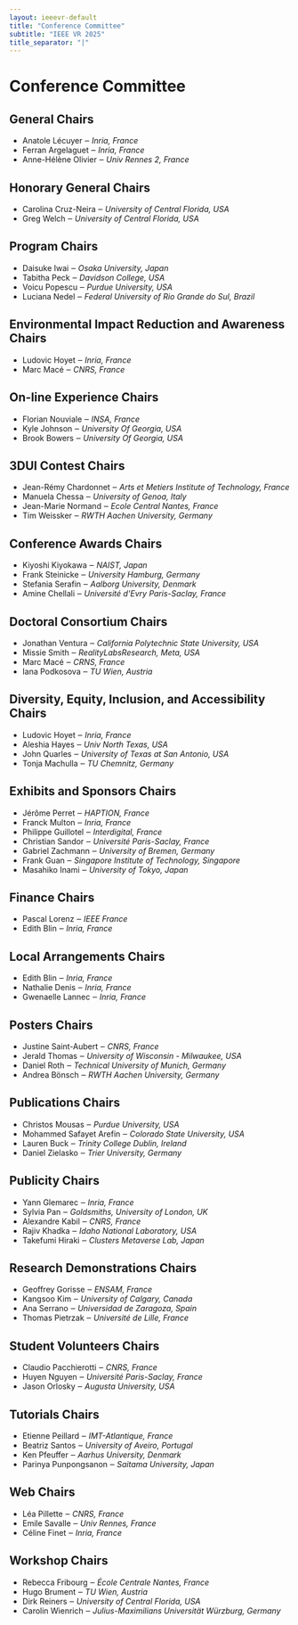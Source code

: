 ```yaml
---
layout: ieeevr-default
title: "Conference Committee"
subtitle: "IEEE VR 2025"
title_separator: "|"
---
```

<script type="text/javascript">
	$(document).ready(function(){
		var email = ""; 
		var domain = "ieeevr.org"; 

		email = "general2025"; 		
		general.innerHTML  = "<span class='text-nowrap'><a href=javascript:location='" + "mail" + "to:" + email + "@" + domain + "'><i class='fas fa-fw fa-envelope-square emailIconSm' style=''></i><i class='emailTextSm'>" + email + "@" + domain + "</a></i></span>";
		
		

		email = "program2025"; 
		program.innerHTML  = "<span class='text-nowrap'><a href=javascript:location='" + "mail" + "to:" + email + "@" + domain + "'><i class='fas fa-fw fa-envelope-square emailIconSm' style=''></i><i class='emailTextSm'>" + email + "@" + domain + "</a></i></span>";
		
		email = "contest2025"; 
		contest.innerHTML  = "<span class='text-nowrap'><a href=javascript:location='" + "mail" + "to:" + email + "@" + domain + "'><i class='fas fa-fw fa-envelope-square emailIconSm' style=''></i><i class='emailTextSm'>" + email + "@" + domain + "</a></i></span>";

		email = "awards2025"; 
		awards.innerHTML  = "<span class='text-nowrap'><a href=javascript:location='" + "mail" + "to:" + email + "@" + domain + "'><i class='fas fa-fw fa-envelope-square emailIconSm' style=''></i><i class='emailTextSm'>" + email + "@" + domain + "</a></i></span>";
		
		email = "doctoralconsortium2025"; 
		doctoralconsortium.innerHTML  = "<span class='text-nowrap'><a href=javascript:location='" + "mail" + "to:" + email + "@" + domain + "'><i class='fas fa-fw fa-envelope-square emailIconSm' style=''></i><i class='emailTextSm'>" + email + "@" + domain + "</a></i></span>";
		
		email = "deia2025"; 
		diversity.innerHTML  = "<span class='text-nowrap'><a href=javascript:location='" + "mail" + "to:" + email + "@" + domain + "'><i class='fas fa-fw fa-envelope-square emailIconSm' style=''></i><i class='emailTextSm'>" + email + "@" + domain + "</a></i></span>";
	
		email = "exhibitssponsors2025"; 
		exhibitssponsors.innerHTML  = "<span class='text-nowrap'><a href=javascript:location='" + "mail" + "to:" + email + "@" + domain + "'><i class='fas fa-fw fa-envelope-square emailIconSm' style=''></i><i class='emailTextSm'>" + email + "@" + domain + "</a></i></span>";

		email = "finance2025"; 
		finance.innerHTML  = "<span class='text-nowrap'><a href=javascript:location='" + "mail" + "to:" + email + "@" + domain + "'><i class='fas fa-fw fa-envelope-square emailIconSm' style=''></i><i class='emailTextSm'>" + email + "@" + domain + "</a></i></span>";
		
		email = "localarrangements2025";
		localarrangements.innerHTML  = "<span class='text-nowrap'><a href=javascript:location='" + "mail" + "to:" + email + "@" + domain + "'><i class='fas fa-fw fa-envelope-square emailIconSm' style=''></i><i class='emailTextSm'>" + email + "@" + domain + "</a></i></span>";
		
		email = "posters2025"; 
		posters.innerHTML  = "<span class='text-nowrap'><a href=javascript:location='" + "mail" + "to:" + email + "@" + domain + "'><i class='fas fa-fw fa-envelope-square emailIconSm' style=''></i><i class='emailTextSm'>" + email + "@" + domain + "</a></i></span>";
		
		email = "publications2025"; 
		publications.innerHTML  = "<span class='text-nowrap'><a href=javascript:location='" + "mail" + "to:" + email + "@" + domain + "'><i class='fas fa-fw fa-envelope-square emailIconSm' style=''></i><i class='emailTextSm'>" + email + "@" + domain + "</a></i></span>";
		
		email = "publicity2025"; 
		publicity.innerHTML  = "<span class='text-nowrap'><a href=javascript:location='" + "mail" + "to:" + email + "@" + domain + "'><i class='fas fa-fw fa-envelope-square emailIconSm' style=''></i><i class='emailTextSm'>" + email + "@" + domain + "</a></i></span>";
		
		email = "researchdemos2025"; 
		researchdemos.innerHTML  = "<span class='text-nowrap'><a href=javascript:location='" + "mail" + "to:" + email + "@" + domain + "'><i class='fas fa-fw fa-envelope-square emailIconSm' style=''></i><i class='emailTextSm'>" + email + "@" + domain + "</a></i></span>";
		
		email = "studentvolunteers2025"; 
		studentvolunteers.innerHTML  = "<span class='text-nowrap'><a href=javascript:location='" + "mail" + "to:" + email + "@" + domain + "'><i class='fas fa-fw fa-envelope-square emailIconSm' style=''></i><i class='emailTextSm'>" + email + "@" + domain + "</a></i></span>";
		
		email = "tutorials2025"; 
		tutorials.innerHTML  = "<span class='text-nowrap'><a href=javascript:location='" + "mail" + "to:" + email + "@" + domain + "'><i class='fas fa-fw fa-envelope-square emailIconSm' style=''></i><i class='emailTextSm'>" + email + "@" + domain + "</a></i></span>";

		email = "web2025";		
		web.innerHTML  = "<span class='text-nowrap'><a href=javascript:location='" + "mail" + "to:" + email + "@" + domain + "'><i class='fas fa-fw fa-envelope-square emailIconSm' style=''></i><i class='emailTextSm'>" + email + "@" + domain + "</a></i></span>";
		
		email = "workshops2025"; 		
		workshops.innerHTML  = "<span class='text-nowrap'><a href=javascript:location='" + "mail" + "to:" + email + "@" + domain + "'><i class='fas fa-fw fa-envelope-square emailIconSm' style=''></i><i class='emailTextSm'>" + email + "@" + domain + "</a></i></span>";
		
		email = "xrfuturefaculty2025"; 		
		xrfuturefaculty.innerHTML  = "<span class='text-nowrap'><a href=javascript:location='" + "mail" + "to:" + email + "@" + domain + "'><i class='fas fa-fw fa-envelope-square emailIconSm' style=''></i><i class='emailTextSm'>" + email + "@" + domain + "</a></i></span>";		

		email = "environment2025"; 		
		environment.innerHTML  = "<span class='text-nowrap'><a href=javascript:location='" + "mail" + "to:" + email + "@" + domain + "'><i class='fas fa-fw fa-envelope-square emailIconSm' style=''></i><i class='emailTextSm'>" + email + "@" + domain + "</a></i></span>";		
		
		email = "onlineexperience2025"; 		
		onlineexperience.innerHTML  = "<span class='text-nowrap'><a href=javascript:location='" + "mail" + "to:" + email + "@" + domain + "'><i class='fas fa-fw fa-envelope-square emailIconSm' style=''></i><i class='emailTextSm'>" + email + "@" + domain + "</a></i></span>";		

		
	});
</script>
<h1>Conference Committee</h1>
<div>
	<h2>General Chairs <div class="floatRight"><span id="general"></span></div></h2>
	<ul>
		<li><span class="bold">Anatole Lécuyer</span> &#x2012; <i>Inria, France</i></li>
		<li><span class="bold">Ferran Argelaguet</span> &#x2012; <i>Inria, France</i></li>
		<li><span class="bold">Anne-Hélène Olivier</span> &#x2012; <i>Univ Rennes 2, France</i></li>
	</ul>
</div>
<div>
	<h2>Honorary General Chairs <div class="floatRight"><span id="honorary"></span></div></h2>
	<ul>
		<li><span class="bold">Carolina Cruz-Neira</span> &#x2012; <i>University of Central Florida, USA</i></li>
		<li><span class="bold">Greg Welch</span> &#x2012; <i>University of Central Florida, USA</i></li>
	</ul>
</div>
<div>
	<h2>Program Chairs <div class="floatRight"><span id="program"></span></div></h2>
	<ul>
		<li><span class="bold">Daisuke Iwai</span> &#x2012; <i>Osaka University, Japan</i></li>
		<li><span class="bold">Tabitha Peck</span> &#x2012; <i>Davidson College, USA</i></li>
		<li><span class="bold">Voicu Popescu</span> &#x2012; <i>Purdue University, USA</i></li>
		<li><span class="bold">Luciana Nedel</span> &#x2012; <i>Federal University of Rio Grande do Sul, Brazil</i></li>
	</ul>
</div>

<div>
	<h2>Environmental Impact Reduction and Awareness Chairs <div class="floatRight"><span id="environment"></span></div></h2>
	<ul>
		<li><span class="bold">Ludovic Hoyet</span> &#x2012; <i>Inria, France</i></li>
		<li><span class="bold">Marc Macé</span> &#x2012; <i>CNRS, France</i></li>
	</ul>
</div>
<div>
	<h2>On-line Experience Chairs<div class="floatRight"><span id="onlineexperience"></span></div></h2>
	<ul>
		<li><span class="bold">Florian Nouviale</span> &#x2012; <i>INSA, France</i></li>
		<li><span class="bold">Kyle Johnson</span> &#x2012; <i>University Of Georgia, USA</i></li>
		<li><span class="bold">Brook Bowers</span> &#x2012; <i>University Of Georgia, USA</i></li>
	</ul>
</div>

<div>
	<h2>3DUI Contest Chairs <div class="floatRight"><span id="contest"></span></div></h2>
	<ul>
		<li><span class="bold">Jean-Rémy Chardonnet</span> &#x2012; <i>Arts et Metiers Institute of Technology, France</i></li>
		<li><span class="bold">Manuela Chessa</span> &#x2012; <i>University of Genoa, Italy</i></li>
		<li><span class="bold">Jean-Marie Normand</span> &#x2012; <i>Ecole Central Nantes, France</i></li>
		<li><span class="bold">Tim Weissker</span> &#x2012; <i>RWTH Aachen University, Germany</i></li>
	</ul>
</div>
<div>
	<h2>Conference Awards Chairs  <div class="floatRight"><span id="awards"></span></div></h2>
	<ul>
		<li><span class="bold">Kiyoshi Kiyokawa</span> &#x2012; <i>NAIST, Japan</i></li>
		<li><span class="bold">Frank Steinicke</span> &#x2012; <i>University Hamburg, Germany</i></li>
		<li><span class="bold">Stefania Serafin</span> &#x2012; <i>Aalborg University, Denmark</i></li>
		<li><span class="bold">Amine Chellali</span> &#x2012; <i>Université d'Evry Paris-Saclay, France</i></li>
	</ul>
</div>
<div>
	<h2>Doctoral Consortium Chairs <div class="floatRight"><span id="doctoralconsortium"></span></div></h2>			
	<ul>
		<li><span class="bold">Jonathan Ventura</span> &#x2012; <i>California Polytechnic State University, USA</i></li>
		<li><span class="bold">Missie Smith</span> &#x2012; <i>RealityLabsResearch, Meta, USA</i></li>
		<li><span class="bold">Marc	Macé</span> &#x2012; <i>CRNS, France</i></li>
		<li><span class="bold">Iana	Podkosova</span> &#x2012; <i>TU Wien, Austria</i></li>
	</ul>
</div>
<div>
	<h2>Diversity, Equity, Inclusion, and Accessibility Chairs <div class="floatRight"><span id="diversity"></span></div></h2>			
	<ul>
		<li><span class="bold">Ludovic Hoyet</span> &#x2012; <i>Inria, France</i></li>
		<li><span class="bold">Aleshia Hayes</span> &#x2012; <i>Univ North Texas, USA</i></li>
		<li><span class="bold">John Quarles</span> &#x2012; <i>University of Texas at San Antonio, USA</i></li>
		<li><span class="bold">Tonja Machulla</span> &#x2012; <i>TU Chemnitz, Germany</i></li>
	</ul>
</div>
<div>
	<h2>Exhibits and Sponsors Chairs  <div class="floatRight"><span id="exhibitssponsors"></span></div></h2>
	<ul>
		<li><span class="bold">Jérôme Perret</span> &#x2012; <i>HAPTION, France</i></li>
		<li><span class="bold">Franck Multon</span> &#x2012; <i>Inria, France</i></li>
		<li><span class="bold">Philippe Guillotel</span> &#x2012; <i>Interdigital, France</i></li>
		<li><span class="bold">Christian Sandor</span> &#x2012; <i>Université Paris-Saclay, France</i></li>
		<li><span class="bold">Gabriel Zachmann</span> &#x2012; <i>University of Bremen, Germany</i></li>
		<li><span class="bold">Frank Guan</span> &#x2012; <i>Singapore Institute of Technology, Singapore</i></li>
		<li><span class="bold">Masahiko Inami</span> &#x2012; <i>University of Tokyo, Japan</i></li>
	</ul>
</div>
<div>
	<h2>Finance Chairs <div class="floatRight"><span id="finance"></span></div></h2>			
	<ul>
		<li><span class="bold">Pascal Lorenz</span> &#x2012; <i>IEEE France</i></li>
		<li><span class="bold">Edith Blin</span> &#x2012; <i>Inria, France</i></li>
	</ul>
</div>
<div>
	<h2>Local Arrangements Chairs <div class="floatRight"><span id="localarrangements"></span></div></h2>			
	<ul>
		<li><span class="bold">Edith Blin</span> &#x2012; <i>Inria, France</i></li>
		<li><span class="bold">Nathalie	Denis</span> &#x2012; <i>Inria, France</i></li>
		<li><span class="bold">Gwenaelle Lannec</span> &#x2012; <i>Inria, France</i></li>
	</ul>
</div>
<div>
	<h2>Posters Chairs <div class="floatRight"><span id="posters"></span></div></h2>
	<ul>
		<li><span class="bold">Justine	Saint-Aubert</span> &#x2012; <i>CNRS, France</i></li>
		<li><span class="bold">Jerald	Thomas</span> &#x2012; <i>University of Wisconsin - Milwaukee, USA</i></li>
		<li><span class="bold">Daniel 	Roth</span> &#x2012; <i>Technical University of Munich, Germany</i></li>
		<li><span class="bold">Andrea 	Bönsch</span> &#x2012; <i>RWTH Aachen University, Germany</i></li>
	</ul>
</div>
<div>
	<h2>Publications Chairs <div class="floatRight"><span id="publications"></span></div></h2>
	<ul>
		<li><span class="bold">Christos	Mousas</span> &#x2012; <i>Purdue University, USA</i></li>
		<li><span class="bold">Mohammed	Safayet Arefin</span> &#x2012; <i>Colorado State University, USA</i></li>
		<li><span class="bold">Lauren Buck</span> &#x2012; <i>Trinity College Dublin, Ireland</i></li>
		<li><span class="bold">Daniel Zielasko</span> &#x2012; <i>Trier University, Germany</i></li>
	</ul>
</div>
<div>
	<h2>Publicity Chairs <div class="floatRight"><span id="publicity"></span></div></h2>
	<ul>
		<li><span class="bold">Yann Glemarec</span> &#x2012; <i>Inria, France</i></li>
		<li><span class="bold">Sylvia Pan</span> &#x2012; <i>Goldsmiths, University of London, UK</i></li>
		<li><span class="bold">Alexandre Kabil</span> &#x2012; <i>CNRS, France</i></li>
		<li><span class="bold">Rajiv Khadka</span> &#x2012; <i>Idaho National Laboratory, USA</i></li>
		<li><span class="bold">Takefumi	Hiraki</span> &#x2012; <i>Clusters Metaverse Lab, Japan</i></li>
	</ul>
</div>
<div>
	<h2>Research Demonstrations Chairs <div class="floatRight"><span id="researchdemos"></span></div></h2>
	<ul>
		<li><span class="bold">Geoffrey Gorisse</span> &#x2012; <i>ENSAM, France</i></li>
		<li><span class="bold">Kangsoo Kim</span> &#x2012; <i>University of Calgary, Canada</i></li>
		<li><span class="bold">Ana Serrano</span> &#x2012; <i>Universidad de Zaragoza, Spain</i></li>
		<li><span class="bold">Thomas Pietrzak</span> &#x2012; <i>Université de Lille, France</i></li>
	</ul>
</div>
<div>
	<h2>Student Volunteers Chairs <div class="floatRight"><span id="studentvolunteers"></span></div></h2>			
	<ul>
		<li><span class="bold">Claudio Pacchierotti</span> &#x2012; <i>CNRS, France</i></li>
		<li><span class="bold">Huyen Nguyen</span> &#x2012; <i>Université Paris-Saclay, France</i></li>
		<li><span class="bold">Jason Orlosky</span> &#x2012; <i>Augusta University, USA</i></li>
	</ul>
</div>
<div>
	<h2>Tutorials Chairs <div class="floatRight"><span id="tutorials"></span></div></h2>
	<ul>
		<li><span class="bold">Etienne Peillard</span> &#x2012; <i>IMT-Atlantique, France</i></li>
		<li><span class="bold">Beatriz Santos</span> &#x2012; <i>University of Aveiro, Portugal</i></li>
		<li><span class="bold">Ken Pfeuffer</span> &#x2012; <i>Aarhus University, Denmark</i></li>
		<li><span class="bold">Parinya Punpongsanon</span> &#x2012; <i>Saitama University, Japan</i></li>
	</ul>
</div>
<div>
	<h2>Web Chairs <div class="floatRight"><span id="web"></span></div></h2>
	<ul>
		<li><span class="bold">Léa Pillette</span> &#x2012; <i>CNRS, France</i></li>
		<li><span class="bold">Emile Savalle</span> &#x2012; <i>Univ Rennes, France</i></li>
		<li><span class="bold">Céline Finet</span> &#x2012; <i>Inria, France</i></li>
	</ul>
</div>
<div>
	<h2>Workshop Chairs  <div class="floatRight"><span id="workshops"></span></div></h2>
	<ul>
		<li><span class="bold">Rebecca	Fribourg</span> &#x2012; <i>École Centrale Nantes, France</i></li>
		<li><span class="bold">Hugo	Brument</span> &#x2012; <i>TU Wien, Austria</i></li>
		<li><span class="bold">Dirk	Reiners</span> &#x2012; <i>University of Central Florida, USA</i></li>
		<li><span class="bold">Carolin	Wienrich</span> &#x2012; <i>Julius-Maximilians Universität Würzburg, Germany</i></li>
	</ul>
</div>
<!--- <div>
	<h2>XR Future Faculty Forum Chairs  <div class="floatRight"><span id="xrfuturefaculty"></span></div></h2>
	<ul>
		<li><span class="bold">Unkown</span> &#x2012; <i>Unkown</i></li>
	</ul>
</div> --->

